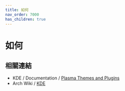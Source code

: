 ```yaml
---
title: 如何
nav_order: 7000
has_children: true
---
```



# 如何


## 相關連結

* KDE / Documentation / [Plasma Themes and Plugins](https://develop.kde.org/docs/plasma/)
* Arch Wiki / [KDE](https://wiki.archlinux.org/title/KDE)
